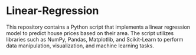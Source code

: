 # Linear-Regression
This repository contains a Python script that implements a linear regression model to predict house prices based on their area. The script utilizes libraries such as NumPy, Pandas, Matplotlib, and Scikit-Learn to perform data manipulation, visualization, and machine learning tasks.
